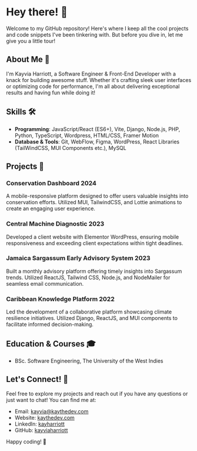 # Hey there! 👋

Welcome to my GitHub repository! Here's where I keep all the cool projects and code snippets I've been tinkering with. But before you dive in, let me give you a little tour!

## About Me 🚀

I'm Kayvia Harriott, a Software Engineer & Front-End Developer with a knack for building awesome stuff. Whether it's crafting sleek user interfaces or optimizing code for performance, I'm all about delivering exceptional results and having fun while doing it!

## Skills 🛠️

- **Programming**: JavaScript/React (ES6+), Vite, Django, Node.js, PHP, Python, TypeScript, Wordpress, HTML/CSS, Framer Motion
- **Database & Tools**: Git, WebFlow, Figma, WordPress, React Libraries (TailWindCSS, MUI Components etc.), MySQL

## Projects 🚀

### Conservation Dashboard 2024
A mobile-responsive platform designed to offer users valuable insights into conservation efforts. Utilized MUI, TailwindCSS, and Lottie animations to create an engaging user experience.

### Central Machine Diagnostic 2023
Developed a client website with Elementor WordPress, ensuring mobile responsiveness and exceeding client expectations within tight deadlines.

### Jamaica Sargassum Early Advisory System 2023
Built a monthly advisory platform offering timely insights into Sargassum trends. Utilized ReactJS, Tailwind CSS, Node.js, and NodeMailer for seamless email communication.

### Caribbean Knowledge Platform 2022
Led the development of a collaborative platform showcasing climate resilience initiatives. Utilized Django, ReactJS, and MUI components to facilitate informed decision-making.

## Education & Courses 🎓

- BSc. Software Engineering, The University of the West Indies

## Let's Connect! 🌟

Feel free to explore my projects and reach out if you have any questions or just want to chat! You can find me at:
- Email: [kayvia@kaythedev.com](mailto:kayvia@kaythedev.com)
- Website: [kaythedev.com](https://kaythedev.com)
- LinkedIn: [kayharriott](https://www.linkedin.com/in/kayharriott)
- GitHub: [kayviaharriott](https://github.com/kayviaharriott)

Happy coding! 🚀


<!--
**KayviaHarriott/KayviaHarriott** is a ✨ _special_ ✨ repository because its `README.md` (this file) appears on your GitHub profile.

Here are some ideas to get you started:

- 🔭 I’m currently working on ...
- 🌱 I’m currently learning ...
- 👯 I’m looking to collaborate on ...
- 🤔 I’m looking for help with ...
- 💬 Ask me about ...
- 📫 How to reach me: ...
- 😄 Pronouns: ...
- ⚡ Fun fact: ...
-->
